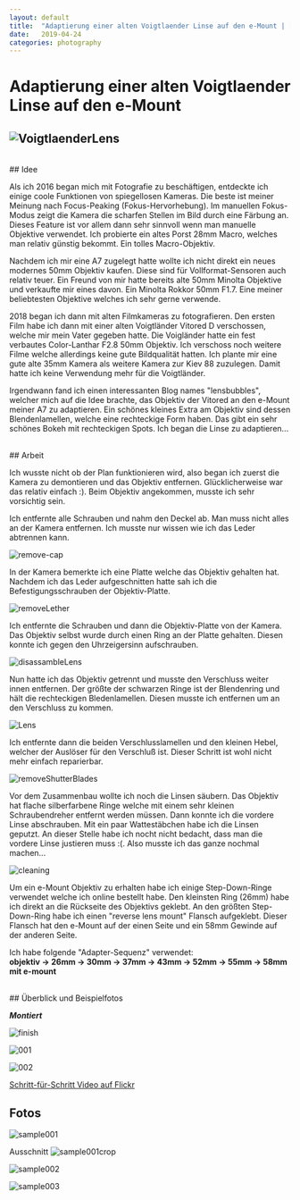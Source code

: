 ```yaml
---
layout: default
title:  "Adaptierung einer alten Voigtlaender Linse auf den e-Mount | [de]"
date:   2019-04-24
categories: photography
---
```


# Adaptierung einer alten Voigtlaender Linse auf den e-Mount

![VoigtlaenderLens](/img/voigt/lens-macro.jpg)
---

<br>
## Idee

Als ich 2016 began mich mit Fotografie zu beschäftigen, entdeckte ich einige coole Funktionen von spiegellosen Kameras. Die beste ist meiner Meinung nach Focus-Peaking (Fokus-Hervorhebung). Im manuellen Fokus-Modus zeigt die Kamera die scharfen Stellen im Bild durch eine Färbung an. Dieses Feature ist vor allem dann sehr sinnvoll wenn man manuelle Objektive verwendet.
Ich probierte ein altes Porst 28mm Macro, welches man relativ günstig bekommt. Ein tolles Macro-Objektiv.

Nachdem ich mir eine A7 zugelegt hatte wollte ich nicht direkt ein neues modernes 50mm Objektiv kaufen. Diese sind für Vollformat-Sensoren auch relativ teuer. Ein Freund von mir hatte bereits alte 50mm Minolta Objektive und verkaufte mir eines davon. Ein Minolta Rokkor 50mm F1.7. Eine meiner beliebtesten Objektive welches ich sehr gerne verwende.

2018 began ich dann mit alten Filmkameras zu fotografieren. Den ersten Film habe ich dann mit einer alten Voigtländer Vitored D verschossen, welche mir mein Vater gegeben hatte. Die Voigländer hatte ein fest verbautes Color-Lanthar F2.8 50mm Objektiv. Ich verschoss noch weitere Filme welche allerdings keine gute Bildqualität hatten.
Ich plante mir eine gute alte 35mm Kamera als weitere Kamera zur Kiev 88 zuzulegen. Damit hatte ich keine Verwendung mehr für die Voigtländer.

Irgendwann fand ich einen interessanten Blog names "lensbubbles", welcher mich auf die Idee brachte, das Objektiv der Vitored an den e-Mount meiner A7 zu adaptieren. Ein schönes kleines Extra am Objektiv sind dessen Blendenlamellen, welche eine rechteckige Form haben. Das gibt ein sehr schönes Bokeh mit rechteckigen Spots. Ich began die Linse zu adaptieren...


<br>
## Arbeit

Ich wusste nicht ob der Plan funktionieren wird, also began ich zuerst die Kamera zu demontieren und das Objektiv entfernen. Glücklicherweise war das relativ einfach :).
Beim Objektiv angekommen, musste ich sehr vorsichtig sein.

Ich entfernte alle Schrauben und nahm den Deckel ab. Man muss nicht alles an der Kamera entfernen. Ich musste nur wissen wie ich das Leder abtrennen kann.

![remove-cap](/img/voigt/001.JPG)

In der Kamera bemerkte ich eine Platte welche das Objektiv gehalten hat. Nachdem ich das Leder aufgeschnitten hatte sah ich die Befestigungsschrauben der Objektiv-Platte.

![removeLether](/img/voigt/002.JPG)

Ich entfernte die Schrauben und dann die Objektiv-Platte von der Kamera. Das Objektiv selbst wurde durch einen Ring an der Platte gehalten. Diesen konnte ich gegen den Uhrzeigersinn aufschrauben.

![disassambleLens](/img/voigt/004.JPG)

Nun hatte ich das Objektiv getrennt und musste den Verschluss weiter innen entfernen. Der größte der schwarzen Ringe ist der Blendenring und hält die rechteckigen Bledenlamellen. Diesen musste ich entfernen um an den Verschluss zu kommen.

![Lens](/img/voigt/006.JPG)

Ich entfernte dann die beiden Verschlusslamellen und den kleinen Hebel, welcher der Auslöser für den Verschluß ist. Dieser Schritt ist wohl nicht mehr einfach reparierbar.

![removeShutterBlades](/img/voigt/007.JPG)

Vor dem Zusammenbau wollte ich noch die Linsen säubern. Das Objektiv hat flache silberfarbene Ringe welche mit einem sehr kleinen Schraubendreher entfernt werden müssen. Dann konnte ich die vordere Linse abschrauben. Mit ein paar Wattestäbchen habe ich die Linsen geputzt. An dieser Stelle habe ich nocht nicht bedacht, dass man die vordere Linse justieren muss :(. Also musste ich das ganze nochmal machen...

![cleaning](/img/voigt/008.JPG)

Um ein e-Mount Objektiv zu erhalten habe ich einige Step-Down-Ringe verwendet welche ich online bestellt habe. Den kleinsten Ring (26mm) habe ich direkt an die Rückseite des Objektivs geklebt. An den größten Step-Down-Ring habe ich einen "reverse lens mount" Flansch aufgeklebt. Dieser Flansch hat den e-Mount auf der einen Seite und ein 58mm Gewinde auf der anderen Seite.

Ich habe folgende "Adapter-Sequenz" verwendet: <br>
**objektiv -> 26mm -> 30mm -> 37mm -> 43mm -> 52mm -> 55mm -> 58mm mit e-mount**

<br>
## Überblick und Beispielfotos

**_Montiert_**

![finish](/img/voigt/finish.JPG)

![001](/img/voigt/overview001.jpg)

![002](/img/voigt/overview002.jpg)

[Schritt-für-Schritt Video auf Flickr](https://flic.kr/p/269GgbK)


## Fotos

![sample001](/img/voigt/sample001.JPG)

Ausschnitt
![sample001crop](/img/voigt/sample001_crop.JPG)

![sample002](/img/voigt/sample002.JPG)

![sample003](/img/voigt/sample003.JPG)
